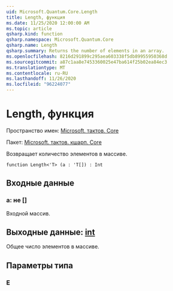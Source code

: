 ```yaml
---
uid: Microsoft.Quantum.Core.Length
title: Length, функция
ms.date: 11/25/2020 12:00:00 AM
ms.topic: article
qsharp.kind: function
qsharp.namespace: Microsoft.Quantum.Core
qsharp.name: Length
qsharp.summary: Returns the number of elements in an array.
ms.openlocfilehash: 8216d291899c295aea603338f5db89955950368d
ms.sourcegitcommit: a87c1aa8e7453360025e47ba614f25b02ea84ec3
ms.translationtype: MT
ms.contentlocale: ru-RU
ms.lasthandoff: 11/26/2020
ms.locfileid: "96224077"
---
```

# <a name="length-function"></a>Length, функция

Пространство имен: [Microsoft. тактов. Core](xref:Microsoft.Quantum.Core)

Пакет: [Microsoft. тактов. кшарп. Core](https://nuget.org/packages/Microsoft.Quantum.QSharp.Core)


Возвращает количество элементов в массиве.

```qsharp
function Length<'T> (a : 'T[]) : Int
```


## <a name="input"></a>Входные данные

### <a name="a--t"></a>a: не []

Входной массив.



## <a name="output--int"></a>Выходные данные: [int](xref:microsoft.quantum.lang-ref.int)

Общее число элементов в массиве.

## <a name="type-parameters"></a>Параметры типа

### <a name="t"></a>Е

